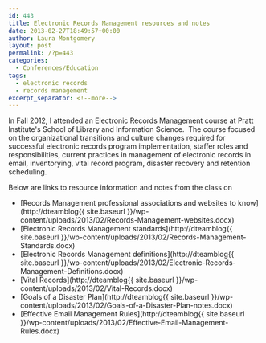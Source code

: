 ```yaml
---
id: 443
title: Electronic Records Management resources and notes
date: 2013-02-27T18:49:57+00:00
author: Laura Montgomery
layout: post
permalink: /?p=443
categories:
  - Conferences/Education
tags:
  - electronic records
  - records management
excerpt_separator: <!--more-->
---
```

In Fall 2012, I attended an Electronic Records Management course at Pratt Institute's School of Library and Information Science.  The course focused on the organizational transitions and culture changes required for successful electronic records program implementation, staffer roles and responsibilities, current practices in management of electronic records in email, inventorying, vital record program, disaster recovery and retention scheduling.

<!--more-->

Below are links to resource information and notes from the class on

* [Records Management professional associations and websites to know](http://dteamblog{{ site.baseurl }}/wp-content/uploads/2013/02/Records-Management-websites.docx)
* [Electronic Records Management standards](http://dteamblog{{ site.baseurl }}/wp-content/uploads/2013/02/Records-Management-Standards.docx)
* [Electronic Records Management definitions](http://dteamblog{{ site.baseurl }}/wp-content/uploads/2013/02/Electronic-Records-Management-Definitions.docx)
* [Vital Records](http://dteamblog{{ site.baseurl }}/wp-content/uploads/2013/02/Vital-Records.docx)
* [Goals of a Disaster Plan](http://dteamblog{{ site.baseurl }}/wp-content/uploads/2013/02/Goals-of-a-Disaster-Plan-notes.docx)
* [Effective Email Management Rules](http://dteamblog{{ site.baseurl }}/wp-content/uploads/2013/02/Effective-Email-Management-Rules.docx)
